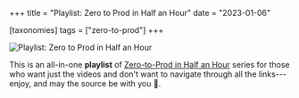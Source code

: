 +++
title = "Playlist: Zero to Prod in Half an Hour"
date = "2023-01-06"

[taxonomies]
tags = ["zero-to-prod"]
+++

![Playlist: Zero to Prod in Half an Hour](/zerotohero-dev/content/images/size/w1200/2024/03/time.png)

This is an all-in-one **playlist**
of [Zero-to-Prod in Half an Hour](https://www.zerotohero.dev/zero-to-prod-in-half-an-hour/)
series for those who want just the videos and don't want to navigate through all
the links---enjoy, and may the source be with you 🦄.
